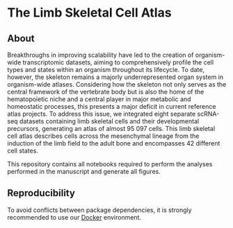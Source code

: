 # The Limb Skeletal Cell Atlas

## About
Breakthroughs in improving scalability have led to the creation of organism-wide transcriptomic datasets, aiming to comprehensively profile the cell types and states within an organism throughout its lifecycle. To date, however, the skeleton remains a majorly underrepresented organ system in organism-wide atlases. Considering how the skeleton not only serves as the central framework of the vertebrate body but is also the home of the hematopoietic niche and a central player in major metabolic and homeostatic processes, this presents a major deficit in current reference atlas projects. To address this issue, we integrated eight separate scRNA-seq datasets containing limb skeletal cells and their developmental precursors, generating an atlas of almost 95 097 cells. This limb skeletal cell atlas describes cells across the mesenchymal lineage from the induction of the limb field to the adult bone and encompasses 42 different cell states. 

This repository contains all notebooks required to perform the analyses performed in the manuscript and generate all figures.

## Reproducibility
To avoid conflicts between package dependencies, it is strongly recommended to use our [Docker](https://hub.docker.com/r/gnasello/sc-env) environment.
